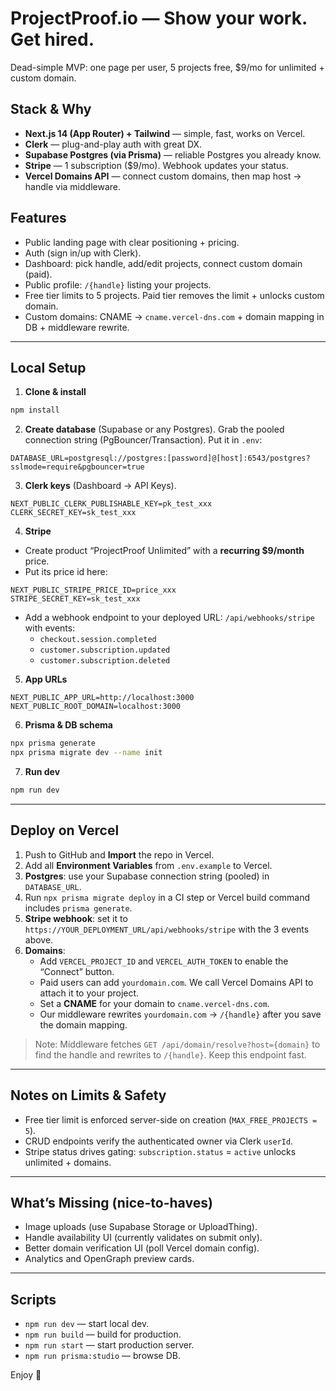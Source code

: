 # ProjectProof.io — Show your work. Get hired.

Dead-simple MVP: one page per user, 5 projects free, $9/mo for unlimited + custom domain.

## Stack & Why

- **Next.js 14 (App Router) + Tailwind** — simple, fast, works on Vercel.
- **Clerk** — plug-and-play auth with great DX.
- **Supabase Postgres (via Prisma)** — reliable Postgres you already know.
- **Stripe** — 1 subscription ($9/mo). Webhook updates your status.
- **Vercel Domains API** — connect custom domains, then map host → handle via middleware.

## Features

- Public landing page with clear positioning + pricing.
- Auth (sign in/up with Clerk).
- Dashboard: pick handle, add/edit projects, connect custom domain (paid).
- Public profile: `/{handle}` listing your projects.
- Free tier limits to 5 projects. Paid tier removes the limit + unlocks custom domain.
- Custom domains: CNAME → `cname.vercel-dns.com` + domain mapping in DB + middleware rewrite.

---

## Local Setup

1) **Clone & install**

```bash
npm install
```

2) **Create database** (Supabase or any Postgres). Grab the pooled connection string (PgBouncer/Transaction). Put it in `.env`:

```
DATABASE_URL=postgresql://postgres:[password]@[host]:6543/postgres?sslmode=require&pgbouncer=true
```

3) **Clerk keys** (Dashboard → API Keys).

```
NEXT_PUBLIC_CLERK_PUBLISHABLE_KEY=pk_test_xxx
CLERK_SECRET_KEY=sk_test_xxx
```

4) **Stripe**

- Create product “ProjectProof Unlimited” with a **recurring $9/month** price.
- Put its price id here:

```
NEXT_PUBLIC_STRIPE_PRICE_ID=price_xxx
STRIPE_SECRET_KEY=sk_test_xxx
```

- Add a webhook endpoint to your deployed URL: `/api/webhooks/stripe` with events:
  - `checkout.session.completed`
  - `customer.subscription.updated`
  - `customer.subscription.deleted`

5) **App URLs**

```
NEXT_PUBLIC_APP_URL=http://localhost:3000
NEXT_PUBLIC_ROOT_DOMAIN=localhost:3000
```

6) **Prisma & DB schema**

```bash
npx prisma generate
npx prisma migrate dev --name init
```

7) **Run dev**

```bash
npm run dev
```

---

## Deploy on Vercel

1) Push to GitHub and **Import** the repo in Vercel.
2) Add all **Environment Variables** from `.env.example` to Vercel.
3) **Postgres**: use your Supabase connection string (pooled) in `DATABASE_URL`.
4) Run `npx prisma migrate deploy` in a CI step or Vercel build command includes `prisma generate`.
5) **Stripe webhook**: set it to `https://YOUR_DEPLOYMENT_URL/api/webhooks/stripe` with the 3 events above.
6) **Domains**:
   - Add `VERCEL_PROJECT_ID` and `VERCEL_AUTH_TOKEN` to enable the “Connect” button.
   - Paid users can add `yourdomain.com`. We call Vercel Domains API to attach it to your project.
   - Set a **CNAME** for your domain to `cname.vercel-dns.com`.
   - Our middleware rewrites `yourdomain.com` → `/{handle}` after you save the domain mapping.

> Note: Middleware fetches `GET /api/domain/resolve?host={domain}` to find the handle and rewrites to `/{handle}`. Keep this endpoint fast.

---

## Notes on Limits & Safety

- Free tier limit is enforced server-side on creation (`MAX_FREE_PROJECTS = 5`).
- CRUD endpoints verify the authenticated owner via Clerk `userId`.
- Stripe status drives gating: `subscription.status` = `active` unlocks unlimited + domains.

---

## What’s Missing (nice-to-haves)

- Image uploads (use Supabase Storage or UploadThing).
- Handle availability UI (currently validates on submit only).
- Better domain verification UI (poll Vercel domain config).
- Analytics and OpenGraph preview cards.

---

## Scripts

- `npm run dev` — start local dev.
- `npm run build` — build for production.
- `npm run start` — start production server.
- `npm run prisma:studio` — browse DB.

Enjoy 🚀
